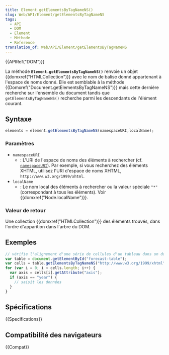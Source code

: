 ```yaml
---
title: Element.getElementsByTagNameNS()
slug: Web/API/Element/getElementsByTagNameNS
tags:
  - API
  - DOM
  - Element
  - Méthode
  - Reference
translation_of: Web/API/Element/getElementsByTagNameNS
---
```


{{APIRef("DOM")}}

La méthode **`Element.getElementsByTagNameNS()`** renvoie un objet {{domxref("HTMLCollection")}} avec le nom de balise donné appartenant à l'espace de noms donné. Elle est semblable à la méthode {{Domxref("Document.getElementsByTagNameNS")}} mais cette dernière recherche sur l'ensemble du document tandis que `getElementsByTagNameNS()` recherche parmi les descendants de l'élément courant.

## Syntaxe

```js
elements = element.getElementsByTagNameNS(namespaceURI,localName);
```

### Paramètres

- `namespaceURI`
  - : L'URI de l'espace de noms des éléments à rechercher (cf. [`namespaceURI`](/fr/docs/Web/API/Element/namespaceURI)). Par exemple, si vous recherchez des éléments XHTML, utilisez l'URI d'espace de noms XHTML, `http://www.w3.org/1999/xhtml`.
- `localName`
  - : Le nom local des éléments à rechercher ou la valeur spéciale `"*"` (correspondant à tous les éléments). Voir {{domxref("Node.localName")}}.

### Valeur de retour

Une collection {{domxref("HTMLCollection")}} des éléments trouvés, dans l'ordre d'apparition dans l'arbre du DOM.

## Exemples

```js
// vérifie l'alignement d'une série de cellules d'un tableau dans un document XHTML.
var table = document.getElementById("forecast-table");
var cells = table.getElementsByTagNameNS("http://www.w3.org/1999/xhtml", "td");
for (var i = 0; i < cells.length; i++) {
  var axis = cells[i].getAttribute("axis");
  if (axis == "year") {
    // saisit les données
  }
}
```

## Spécifications

{{Specifications}}

## Compatibilité des navigateurs

{{Compat}}
